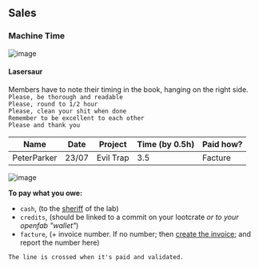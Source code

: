 
## Sales
### Machine Time
![image](https://user-images.githubusercontent.com/12049360/52265337-1d697700-2934-11e9-8a9a-2cd959f073cf.png)

#### Lasersaur
Members have to note their timing in the book, hanging on the right side.   
`Please, be thorough and readable`  
`Please, round to 1/2 hour`  
`Please, clean your shit when done`  
`Remember to be excellent to each other`  
`Please and thank you`

|  Name  	|  Date 	| Project  	| Time (by 0.5h)  	| Paid how? 	|
|:-:	|:-:	|:-:	|---	|---	|
|   PeterParker	| 23/07  	| Evil Trap  	| 3.5  	| Facture  	|

![image](https://user-images.githubusercontent.com/12049360/52264051-09704600-2931-11e9-9ba0-9f27d02f2ed8.png)

**To pay what you owe:**  
- `cash`, (to the [sheriff]() of the lab)
- `credits`, (should be linked to a commit on your lootcrate _or to your openfab "wallet"_)
- `facture`, (+ invoice number. If no number; then [create the invoice](); and report the number here)

`The line is crossed when it's paid and validated.`
